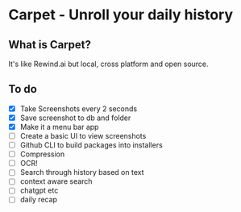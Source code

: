 # Carpet - Unroll your daily history

## What is Carpet?

It's like Rewind.ai but local, cross platform and open source.

## To do

- [x] Take Screenshots every 2 seconds
- [x] Save screenshot to db and folder
- [x] Make it a menu bar app
- [ ] Create a basic UI to view screenshots
- [ ] Github CLI to build packages into installers
- [ ] Compression
- [ ] OCR!
- [ ] Search through history based on text
- [ ] context aware search
- [ ] chatgpt etc
- [ ] daily recap
